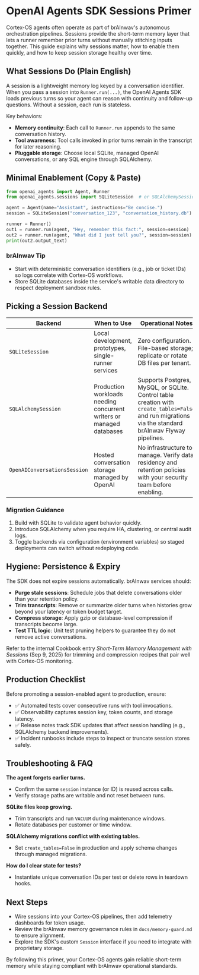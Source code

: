 # OpenAI Agents SDK Sessions Primer

Cortex-OS agents often operate as part of brAInwav's autonomous orchestration pipelines. Sessions provide the short-term memory layer that lets a runner remember prior turns without manually stitching inputs together. This guide explains why sessions matter, how to enable them quickly, and how to keep session storage healthy over time.

## What Sessions Do (Plain English)

A session is a lightweight memory log keyed by a conversation identifier. When you pass a session into `Runner.run(...)`, the OpenAI Agents SDK loads previous turns so your agent can reason with continuity and follow-up questions. Without a session, each run is stateless.

Key behaviors:

- **Memory continuity**: Each call to `Runner.run` appends to the same conversation history.
- **Tool awareness**: Tool calls invoked in prior turns remain in the transcript for later reasoning.
- **Pluggable storage**: Choose local SQLite, managed OpenAI conversations, or any SQL engine through SQLAlchemy.

## Minimal Enablement (Copy & Paste)

```python
from openai_agents import Agent, Runner
from openai_agents.sessions import SQLiteSession  # or SQLAlchemySession, OpenAIConversationsSession

agent = Agent(name="Assistant", instructions="Be concise.")
session = SQLiteSession("conversation_123", "conversation_history.db")

runner = Runner()
out1 = runner.run(agent, "Hey, remember this fact:", session=session)
out2 = runner.run(agent, "What did I just tell you?", session=session)
print(out2.output_text)
```

### brAInwav Tip
- Start with deterministic conversation identifiers (e.g., job or ticket IDs) so logs correlate with Cortex-OS workflows.
- Store SQLite databases inside the service's writable data directory to respect deployment sandbox rules.

## Picking a Session Backend

| Backend | When to Use | Operational Notes |
| --- | --- | --- |
| `SQLiteSession` | Local development, prototypes, single-runner services | Zero configuration. File-based storage; replicate or rotate DB files per tenant. |
| `SQLAlchemySession` | Production workloads needing concurrent writers or managed databases | Supports Postgres, MySQL, or SQLite. Control table creation with `create_tables=False` and run migrations via the standard brAInwav Flyway pipelines. |
| `OpenAIConversationsSession` | Hosted conversation storage managed by OpenAI | No infrastructure to manage. Verify data residency and retention policies with your security team before enabling. |

### Migration Guidance
1. Build with SQLite to validate agent behavior quickly.
2. Introduce SQLAlchemy when you require HA, clustering, or central audit logs.
3. Toggle backends via configuration (environment variables) so staged deployments can switch without redeploying code.

## Hygiene: Persistence & Expiry

The SDK does not expire sessions automatically. brAInwav services should:

- **Purge stale sessions**: Schedule jobs that delete conversations older than your retention policy.
- **Trim transcripts**: Remove or summarize older turns when histories grow beyond your latency or token budget target.
- **Compress storage**: Apply gzip or database-level compression if transcripts become large.
- **Test TTL logic**: Unit test pruning helpers to guarantee they do not remove active conversations.

Refer to the internal Cookbook entry *Short-Term Memory Management with Sessions* (Sep 9, 2025) for trimming and compression recipes that pair well with Cortex-OS monitoring.

## Production Checklist

Before promoting a session-enabled agent to production, ensure:

- ✅ Automated tests cover consecutive runs with tool invocations.
- ✅ Observability captures session key, token counts, and storage latency.
- ✅ Release notes track SDK updates that affect session handling (e.g., SQLAlchemy backend improvements).
- ✅ Incident runbooks include steps to inspect or truncate session stores safely.

## Troubleshooting & FAQ

**The agent forgets earlier turns.**
- Confirm the same `session` instance (or ID) is reused across calls.
- Verify storage paths are writable and not reset between runs.

**SQLite files keep growing.**
- Trim transcripts and run `VACUUM` during maintenance windows.
- Rotate databases per customer or time window.

**SQLAlchemy migrations conflict with existing tables.**
- Set `create_tables=False` in production and apply schema changes through managed migrations.

**How do I clear state for tests?**
- Instantiate unique conversation IDs per test or delete rows in teardown hooks.

## Next Steps

- Wire sessions into your Cortex-OS pipelines, then add telemetry dashboards for token usage.
- Review the brAInwav memory governance rules in `docs/memory-guard.md` to ensure alignment.
- Explore the SDK's custom `Session` interface if you need to integrate with proprietary storage.

By following this primer, your Cortex-OS agents gain reliable short-term memory while staying compliant with brAInwav operational standards.
